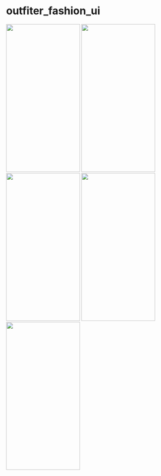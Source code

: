 # outfiter_fashion_ui
<img src="https://user-images.githubusercontent.com/81309619/170860308-bb7908cb-1fc1-4d35-a2d1-bd14cd998331.jpg" width="200" height="400">
<img src="https://user-images.githubusercontent.com/81309619/170860309-2fe73908-9b04-466f-9c9b-dbda5c0db482.jpg" width="200" height="400">
<img src="https://user-images.githubusercontent.com/81309619/170860312-e0d89ba5-4986-423b-98c7-39f068f9f9fe.jpg" width="200" height="400">
<img src="https://user-images.githubusercontent.com/81309619/170860314-616d4066-a872-403d-bc57-3d77abb10f11.jpg" width="200" height="400">
<img src="https://user-images.githubusercontent.com/81309619/170860317-442cad77-49d7-4b16-9de4-dd33b717520c.jpg" width="200" height="400">
